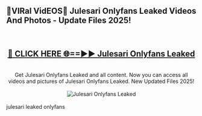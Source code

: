 <h2>🔴VIRal VidEOS🔴 Julesari Onlyfans Leaked Videos And Photos - Update Files 2025!</h2>
<br>
<div align="center">
<h2><a href="https://virallinks.top/odZfE0" rel="nofollow">🔴 CLICK HERE 🌐==►► Julesari Onlyfans Leaked</a></h2>
<br>
Get Julesari Onlyfans Leaked and all content. Now you can access all videos and pictures of Julesari Onlyfans Leaked. New Updated Files 2025!
<br>
<br>
<a href="https://virallinks.top/odZfE0" rel="nofollow" data-target="animated-image.originalLink"><img src="https://i.imgur.com/dJHk4Zq.gif)" alt="Julesari Onlyfans Leaked" style="max-width: 100%; display: inline-block;" data-target="animated-image.originalImage"></a>
</div>
<br>
julesari leaked onlyfans
